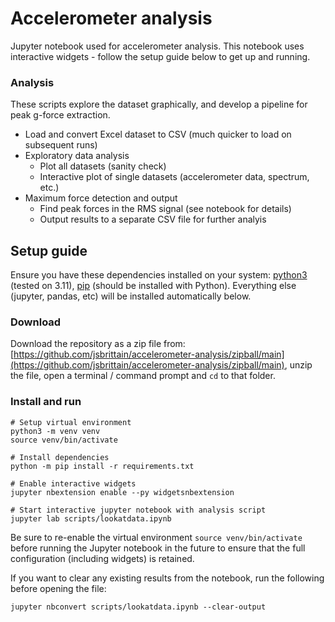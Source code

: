# Accelerometer analysis

Jupyter notebook used for accelerometer analysis. This notebook uses interactive widgets - follow the setup guide below to get up and running.

### Analysis

These scripts explore the dataset graphically, and develop a pipeline for peak g-force extraction.

- Load and convert Excel dataset to CSV (much quicker to load on subsequent runs)
- Exploratory data analysis
  - Plot all datasets (sanity check)
  - Interactive plot of single datasets (accelerometer data, spectrum, etc.)
- Maximum force detection and output
  - Find peak forces in the RMS signal (see notebook for details)
  - Output results to a separate CSV file for further analyis

## Setup guide

Ensure you have these dependencies installed on your system: [python3](https://www.python.org/) (tested on 3.11), [pip](https://pip.pypa.io/en/stable/) (should be installed with Python). Everything else (jupyter, pandas, etc) will be installed automatically below.

### Download
Download the repository as a zip file from: [https://github.com/jsbrittain/accelerometer-analysis/zipball/main](https://github.com/jsbrittain/accelerometer-analysis/zipball/main), unzip the file, open a terminal / command prompt and `cd` to that folder.

### Install and run
```
# Setup virtual environment
python3 -m venv venv
source venv/bin/activate

# Install dependencies
python -m pip install -r requirements.txt

# Enable interactive widgets
jupyter nbextension enable --py widgetsnbextension

# Start interactive jupyter notebook with analysis script
jupyter lab scripts/lookatdata.ipynb
```

Be sure to re-enable the virtual environment `source venv/bin/activate` before running the Jupyter notebook in the future to ensure that the full configuration (including widgets) is retained.

If you want to clear any existing results from the notebook, run the following before opening the file:

`jupyter nbconvert scripts/lookatdata.ipynb --clear-output`
